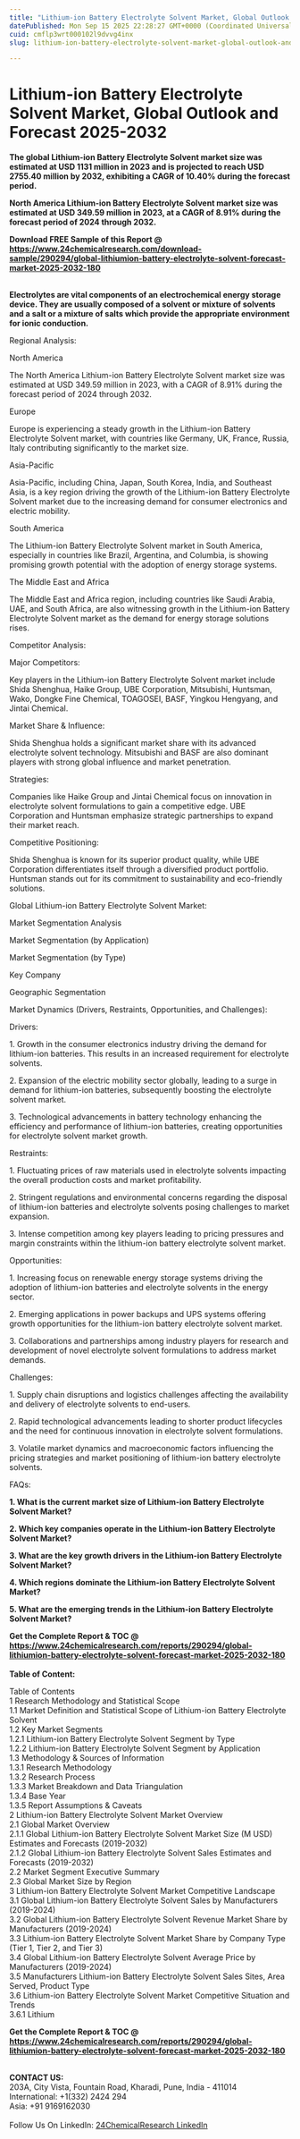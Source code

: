 ```yaml
---
title: "Lithium-ion Battery Electrolyte Solvent Market, Global Outlook and Forecast 2025-2032"
datePublished: Mon Sep 15 2025 22:28:27 GMT+0000 (Coordinated Universal Time)
cuid: cmflp3wrt000102l9dvvg4inx
slug: lithium-ion-battery-electrolyte-solvent-market-global-outlook-and-forecast-2025-2032

---
```


# Lithium-ion Battery Electrolyte Solvent Market, Global Outlook and Forecast 2025-2032

<p><strong>The global Lithium-ion Battery Electrolyte Solvent market size was estimated at USD 1131 million in 2023 and is projected to reach USD 2755.40 million by 2032, exhibiting a CAGR of 10.40% during the forecast period.</strong></p><p>
</p><p><strong>North America Lithium-ion Battery Electrolyte Solvent market size was estimated at USD 349.59 million in 2023, at a CAGR of 8.91% during the forecast period of 2024 through 2032.</strong></p><div><b>Download FREE Sample of this Report @ 
            <a href="https://www.24chemicalresearch.com/download-sample/290294/global-lithiumion-battery-electrolyte-solvent-forecast-market-2025-2032-180">
            https://www.24chemicalresearch.com/download-sample/290294/global-lithiumion-battery-electrolyte-solvent-forecast-market-2025-2032-180</a></b></div><br><p>
</p><p><strong>Electrolytes are vital components of an electrochemical energy storage device. They are usually composed of a solvent or mixture of solvents and a salt or a mixture of salts which provide the appropriate environment for ionic conduction.</strong></p><p>
Regional Analysis:</p><p>
North America</p><p>
</p><p>The North America Lithium-ion Battery Electrolyte Solvent market size was estimated at USD 349.59 million in 2023, with a CAGR of 8.91% during the forecast period of 2024 through 2032.</p><p>
Europe</p><p>
</p><p>Europe is experiencing a steady growth in the Lithium-ion Battery Electrolyte Solvent market, with countries like Germany, UK, France, Russia, Italy contributing significantly to the market size.</p><p>
Asia-Pacific</p><p>
</p><p>Asia-Pacific, including China, Japan, South Korea, India, and Southeast Asia, is a key region driving the growth of the Lithium-ion Battery Electrolyte Solvent market due to the increasing demand for consumer electronics and electric mobility.</p><p>
South America</p><p>
</p><p>The Lithium-ion Battery Electrolyte Solvent market in South America, especially in countries like Brazil, Argentina, and Columbia, is showing promising growth potential with the adoption of energy storage systems.</p><p>
The Middle East and Africa</p><p>
</p><p>The Middle East and Africa region, including countries like Saudi Arabia, UAE, and South Africa, are also witnessing growth in the Lithium-ion Battery Electrolyte Solvent market as the demand for energy storage solutions rises.</p><p>
Competitor Analysis:</p><p>
Major Competitors:</p><p>
</p><p>Key players in the Lithium-ion Battery Electrolyte Solvent market include Shida Shenghua, Haike Group, UBE Corporation, Mitsubishi, Huntsman, Wako, Dongke Fine Chemical, TOAGOSEI, BASF, Yingkou Hengyang, and Jintai Chemical.</p><p>
Market Share &amp; Influence:</p><p>
</p><p>Shida Shenghua holds a significant market share with its advanced electrolyte solvent technology. Mitsubishi and BASF are also dominant players with strong global influence and market penetration.</p><p>
Strategies:</p><p>
</p><p>Companies like Haike Group and Jintai Chemical focus on innovation in electrolyte solvent formulations to gain a competitive edge. UBE Corporation and Huntsman emphasize strategic partnerships to expand their market reach.</p><p>
Competitive Positioning:</p><p>
</p><p>Shida Shenghua is known for its superior product quality, while UBE Corporation differentiates itself through a diversified product portfolio. Huntsman stands out for its commitment to sustainability and eco-friendly solutions.</p><p>
Global Lithium-ion Battery Electrolyte Solvent Market:</p><p>
Market Segmentation Analysis</p><p>
Market Segmentation (by Application)</p><p>
</p><p>
Market Segmentation (by Type)</p><p>
</p><p>
Key Company</p><p>
</p><p>
Geographic Segmentation</p><p>
</p><p>
Market Dynamics (Drivers, Restraints, Opportunities, and Challenges):</p><p>
Drivers:</p><p>
</p><p>1. Growth in the consumer electronics industry driving the demand for lithium-ion batteries. This results in an increased requirement for electrolyte solvents.</p><p>
</p><p>2. Expansion of the electric mobility sector globally, leading to a surge in demand for lithium-ion batteries, subsequently boosting the electrolyte solvent market.</p><p>
</p><p>3. Technological advancements in battery technology enhancing the efficiency and performance of lithium-ion batteries, creating opportunities for electrolyte solvent market growth.</p><p>
Restraints:</p><p>
</p><p>1. Fluctuating prices of raw materials used in electrolyte solvents impacting the overall production costs and market profitability.</p><p>
</p><p>2. Stringent regulations and environmental concerns regarding the disposal of lithium-ion batteries and electrolyte solvents posing challenges to market expansion.</p><p>
</p><p>3. Intense competition among key players leading to pricing pressures and margin constraints within the lithium-ion battery electrolyte solvent market.</p><p>
Opportunities:</p><p>
</p><p>1. Increasing focus on renewable energy storage systems driving the adoption of lithium-ion batteries and electrolyte solvents in the energy sector.</p><p>
</p><p>2. Emerging applications in power backups and UPS systems offering growth opportunities for the lithium-ion battery electrolyte solvent market.</p><p>
</p><p>3. Collaborations and partnerships among industry players for research and development of novel electrolyte solvent formulations to address market demands.</p><p>
Challenges:</p><p>
</p><p>1. Supply chain disruptions and logistics challenges affecting the availability and delivery of electrolyte solvents to end-users.</p><p>
</p><p>2. Rapid technological advancements leading to shorter product lifecycles and the need for continuous innovation in electrolyte solvent formulations.</p><p>
</p><p>3. Volatile market dynamics and macroeconomic factors influencing the pricing strategies and market positioning of lithium-ion battery electrolyte solvents.</p><p>
FAQs:</p><p>
</p><p><strong>1. What is the current market size of Lithium-ion Battery Electrolyte Solvent Market?</strong></p><p>
</p><p>
</p><p><strong>2. Which key companies operate in the Lithium-ion Battery Electrolyte Solvent Market?</strong></p><p>
</p><p>
</p><p><strong>3. What are the key growth drivers in the Lithium-ion Battery Electrolyte Solvent Market?</strong></p><p>
</p><p>
</p><p><strong>4. Which regions dominate the Lithium-ion Battery Electrolyte Solvent Market?</strong></p><p>
</p><p>
</p><p><strong>5. What are the emerging trends in the Lithium-ion Battery Electrolyte Solvent Market?</strong></p><p>
</p>

<div><b>Get the Complete Report & TOC @ 
            <a href="https://www.24chemicalresearch.com/reports/290294/global-lithiumion-battery-electrolyte-solvent-forecast-market-2025-2032-180">
            https://www.24chemicalresearch.com/reports/290294/global-lithiumion-battery-electrolyte-solvent-forecast-market-2025-2032-180</a></b></div><br>
            <b>Table of Content:</b><p>Table of Contents<br />
1 Research Methodology and Statistical Scope<br />
1.1 Market Definition and Statistical Scope of Lithium-ion Battery Electrolyte Solvent<br />
1.2 Key Market Segments<br />
1.2.1 Lithium-ion Battery Electrolyte Solvent Segment by Type<br />
1.2.2 Lithium-ion Battery Electrolyte Solvent Segment by Application<br />
1.3 Methodology & Sources of Information<br />
1.3.1 Research Methodology<br />
1.3.2 Research Process<br />
1.3.3 Market Breakdown and Data Triangulation<br />
1.3.4 Base Year<br />
1.3.5 Report Assumptions & Caveats<br />
2 Lithium-ion Battery Electrolyte Solvent Market Overview<br />
2.1 Global Market Overview<br />
2.1.1 Global Lithium-ion Battery Electrolyte Solvent Market Size (M USD) Estimates and Forecasts (2019-2032)<br />
2.1.2 Global Lithium-ion Battery Electrolyte Solvent Sales Estimates and Forecasts (2019-2032)<br />
2.2 Market Segment Executive Summary<br />
2.3 Global Market Size by Region<br />
3 Lithium-ion Battery Electrolyte Solvent Market Competitive Landscape<br />
3.1 Global Lithium-ion Battery Electrolyte Solvent Sales by Manufacturers (2019-2024)<br />
3.2 Global Lithium-ion Battery Electrolyte Solvent Revenue Market Share by Manufacturers (2019-2024)<br />
3.3 Lithium-ion Battery Electrolyte Solvent Market Share by Company Type (Tier 1, Tier 2, and Tier 3)<br />
3.4 Global Lithium-ion Battery Electrolyte Solvent Average Price by Manufacturers (2019-2024)<br />
3.5 Manufacturers Lithium-ion Battery Electrolyte Solvent Sales Sites, Area Served, Product Type<br />
3.6 Lithium-ion Battery Electrolyte Solvent Market Competitive Situation and Trends<br />
3.6.1 Lithium</p>

<div><b>Get the Complete Report & TOC @ 
            <a href="https://www.24chemicalresearch.com/reports/290294/global-lithiumion-battery-electrolyte-solvent-forecast-market-2025-2032-180">
            https://www.24chemicalresearch.com/reports/290294/global-lithiumion-battery-electrolyte-solvent-forecast-market-2025-2032-180</a></b></div><br>

<b>CONTACT US:</b><br>
            203A, City Vista, Fountain Road, Kharadi, Pune, India - 411014<br>
            International: +1(332) 2424 294<br>
            Asia: +91 9169162030 <br><br>
            Follow Us On LinkedIn: <a href="https://www.linkedin.com/company/24chemicalresearch/">24ChemicalResearch LinkedIn</a>
